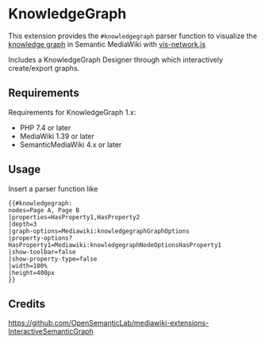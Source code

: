 # KnowledgeGraph

This extension provides the `#knowledgegraph` parser function to visualize the [knowledge graph](https://en.wikipedia.org/wiki/Knowledge_graph) in Semantic MediaWiki with [vis-network.js](https://github.com/visjs/vis-network)

Includes a KnowledgeGraph Designer through which interactively create/export graphs.


## Requirements

Requirements for KnowledgeGraph 1.x:

- PHP 7.4 or later
- MediaWiki 1.39 or later
- SemanticMediaWiki 4.x or later

## Usage

Insert a parser function like

```
{{#knowledgegraph:
nodes=Page A, Page B
|properties=HasProperty1,HasProperty2
|depth=3
|graph-options=Mediawiki:knowledgegraphGraphOptions
|property-options?HasProperty1=Mediawiki:knowledgegraphNodeOptionsHasProperty1
|show-toolbar=false
|show-property-type=false
|width=100%
|height=400px
}}
```


## Credits
https://github.com/OpenSemanticLab/mediawiki-extensions-InteractiveSemanticGraph


